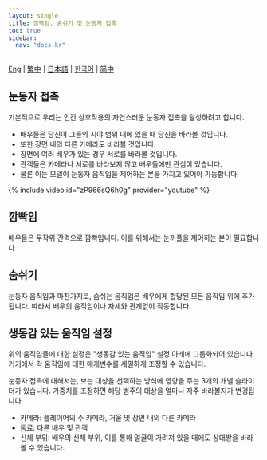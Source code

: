 ```yaml
---
layout: single
title: 깜빡임, 숨쉬기 및 눈동자 접촉
toc: true
sidebar:
  nav: "docs-kr"
---
```

[Eng](/dancexr/features/eyecontact) | [繁中](/tw/dancexr/features/eyecontact) | [日本語](/jp/dancexr/features/eyecontact) | [한국어](/kr/dancexr/features/eyecontact) | [简中](/zh/dancexr/features/eyecontact)


## 눈동자 접촉
기본적으로 우리는 인간 상호작용의 자연스러운 눈동자 접촉을 달성하려고 합니다.
* 배우들은 당신이 그들의 시야 범위 내에 있을 때 당신을 바라볼 것입니다.
* 또한 장면 내의 다른 카메라도 바라볼 것입니다.
* 장면에 여러 배우가 있는 경우 서로를 바라볼 것입니다.
* 관객들은 카메라나 서로를 바라보지 않고 배우들에만 관심이 있습니다.
* 물론 이는 모델이 눈동자 움직임을 제어하는 본을 가지고 있어야 가능합니다.

{% include video id="zP966sQ6h0g" provider="youtube" %}

## 깜빡임
배우들은 무작위 간격으로 깜빡입니다. 이를 위해서는 눈꺼풀을 제어하는 본이 필요합니다.

## 숨쉬기
눈동자 움직임과 마찬가지로, 숨쉬는 움직임은 배우에게 할당된 모든 움직임 위에 추가됩니다. 따라서 배우의 움직임이나 자세와 관계없이 작동합니다.

## 생동감 있는 움직임 설정
위의 움직임들에 대한 설정은 "생동감 있는 움직임" 설정 아래에 그룹화되어 있습니다. 거기에서 각 움직임에 대한 매개변수를 세밀하게 조정할 수 있습니다.

눈동자 접촉에 대해서는, 보는 대상을 선택하는 방식에 영향을 주는 3개의 개별 슬라이더가 있습니다. 가중치를 조정하면 해당 범주의 대상을 얼마나 자주 바라볼지가 변경됩니다.
* 카메라: 플레이어의 주 카메라, 거울 및 장면 내의 다른 카메라
* 동료: 다른 배우 및 관객
* 신체 부위: 배우의 신체 부위, 이를 통해 얼굴이 가려져 있을 때에도 상대방을 바라볼 수 있습니다.